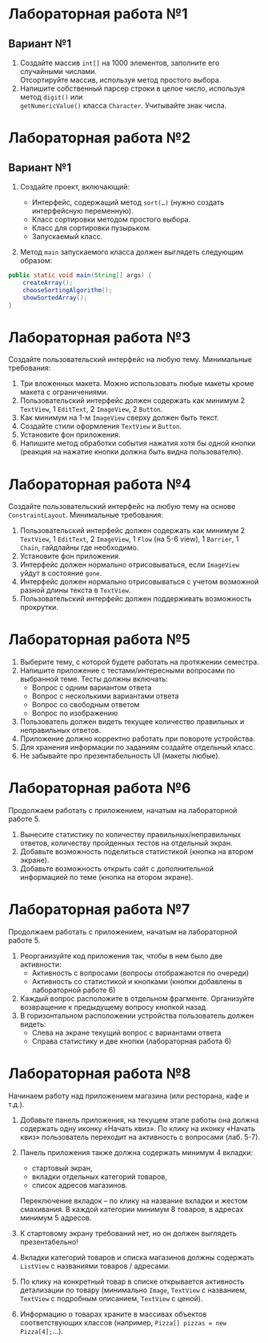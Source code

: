 # Лабораторная работа №1
## Вариант №1

1. Создайте массив `int[]` на 1000 элементов, заполните его случайными числами.  
   Отсортируйте массив, используя метод простого выбора.
2. Напишите собственный парсер строки в целое число, используя метод `digit()` или  
   `getNumericValue()` класса `Character`. Учитывайте знак числа.

# Лабораторная работа №2
## Вариант №1

1. Создайте проект, включающий:
   - Интерфейс, содержащий метод `sort(…)` (нужно создать интерфейсную переменную).
   - Класс сортировки методом простого выбора.
   - Класс для сортировки пузырьком.
   - Запускаемый класс.
   
2. Метод `main` запускаемого класса должен выглядеть следующим образом:

```java
public static void main(String[] args) {
    createArray();
    chooseSortingAlgorithm();
    showSortedArray();
}
```
# Лабораторная работа №3

Создайте пользовательский интерфейс на любую тему. Минимальные требования:

1. Три вложенных макета. Можно использовать любые макеты кроме макета с ограничениями.
2. Пользовательский интерфейс должен содержать как минимум 2 `TextView`, 1 `EditText`, 2 `ImageView`, 2 `Button`.
3. Как минимум на 1-м `ImageView` сверху должен быть текст.
4. Создайте стили оформления `TextView` и `Button`.
5. Установите фон приложения.
6. Напишите метод обработки события нажатия хотя бы одной кнопки (реакция на нажатие кнопки должна быть видна пользователю).

# Лабораторная работа №4

Создайте пользовательский интерфейс на любую тему на основе `ConstraintLayout`. Минимальные требования:

1. Пользовательский интерфейс должен содержать как минимум 2 `TextView`, 1 `EditText`, 2 `ImageView`, 1 `Flow` (на 5-6 view), 1 `Barrier`, 1 `Chain`, гайдлайны где необходимо.
2. Установите фон приложения.
3. Интерфейс должен нормально отрисовываться, если `ImageView` уйдут в состояние `gone`.
4. Интерфейс должен нормально отрисовываться с учетом возможной разной длины текста в `TextView`.
5. Пользовательский интерфейс должен поддерживать возможность прокрутки.

# Лабораторная работа №5

1. Выберите тему, с которой будете работать на протяжении семестра.
2. Напишите приложение с тестами/интересными вопросами по выбранной теме. Тесты должны включать:
   - Вопрос с одним вариантом ответа
   - Вопрос с несколькими вариантами ответа
   - Вопрос со свободным ответом
   - Вопрос по изображению
3. Пользователь должен видеть текущее количество правильных и неправильных ответов.
4. Приложение должно корректно работать при повороте устройства.
5. Для хранения информации по заданиям создайте отдельный класс.
6. Не забывайте про презентабельность UI (макеты любые).

# Лабораторная работа №6

Продолжаем работать с приложением, начатым на лабораторной работе 5.

1. Вынесите статистику по количеству правильных/неправильных ответов, количеству пройденных тестов на отдельный экран.
2. Добавьте возможность поделиться статистикой (кнопка на втором экране).
3. Добавьте возможность открыть сайт с дополнительной информацией по теме (кнопка на втором экране).

# Лабораторная работа №7

Продолжаем работать с приложением, начатым на лабораторной работе 5.

1. Реорганизуйте код приложения так, чтобы в нем было две активности:
   - Активность с вопросами (вопросы отображаются по очереди)
   - Активность со статистикой и кнопками (кнопки добавлены в лабораторной работе 6)
2. Каждый вопрос расположите в отдельном фрагменте. Организуйте возвращение к предыдущему вопросу кнопкой назад.
3. В горизонтальном расположении устройства пользователь должен видеть:
   - Слева на экране текущий вопрос с вариантами ответа
   - Справа статистику и две кнопки (лабораторная работа 6)

# Лабораторная работа №8

Начинаем работу над приложением магазина (или ресторана, кафе и т.д.).

1. Добавьте панель приложения, на текущем этапе работы она должна содержать одну иконку «Начать квиз». По клику на иконку «Начать квиз» пользователь переходит на активность с вопросами (лаб. 5-7).

2. Панель приложения также должна содержать минимум 4 вкладки:
   - стартовый экран,
   - вкладки отдельных категорий товаров,
   - список адресов магазинов.
   
   Переключение вкладок – по клику на название вкладки и жестом смахивания. В каждой категории минимум 8 товаров, в адресах минимум 5 адресов.

3. К стартовому экрану требований нет, но он должен выглядеть презентабельно!

4. Вкладки категорий товаров и списка магазинов должны содержать `ListView` с названиями товаров / адресами.

5. По клику на конкретный товар в списке открывается активность детализации по товару (минимально `Image`, `TextView` c названием, `TextView` с подробным описанием, `TextView` c ценой).

6. Информацию о товарах храните в массивах объектов соответствующих классов (например, `Pizza[] pizzas = new Pizza[4];`…).

